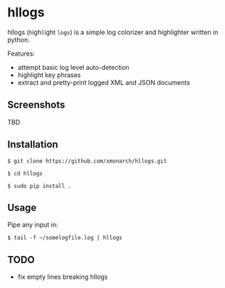 # hllogs

hllogs (`h`igh`l`ight `logs`) is a simple log colorizer and highlighter written in python.

Features:
- attempt basic log level auto-detection
- highlight key phrases
- extract and pretty-print logged XML and JSON documents

## Screenshots

TBD

## Installation

`$ git clone https://github.com/xmonarch/hllogs.git`

`$ cd hllogs`

`$ sudo pip install .`

## Usage

Pipe any input in:

`$ tail -f ~/somelogfile.log | hllogs`

## TODO

- fix empty lines breaking hllogs
